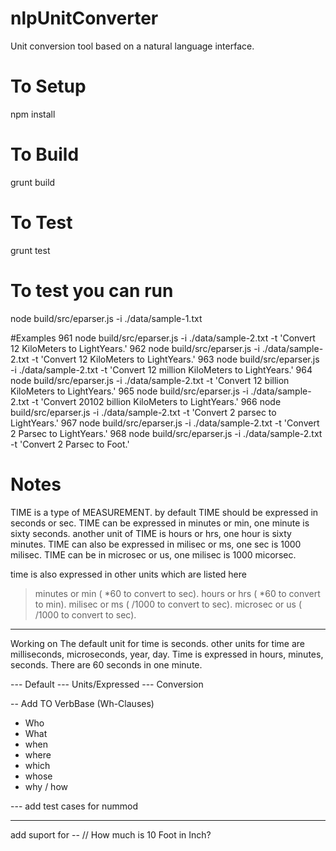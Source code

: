 # nlpUnitConverter
Unit conversion tool based on a natural language interface.

# To Setup
 npm install

# To Build
 grunt build

# To Test
 grunt test


# To test you can run
node build/src/eparser.js -i ./data/sample-1.txt

#Examples
  961  node build/src/eparser.js -i ./data/sample-2.txt  -t 'Convert 12 KiloMeters to LightYears.'
  962  node build/src/eparser.js -i ./data/sample-2.txt  -t 'Convert 12 KiloMeters to LightYears.'
  963  node build/src/eparser.js -i ./data/sample-2.txt  -t 'Convert 12 million KiloMeters to LightYears.'
  964  node build/src/eparser.js -i ./data/sample-2.txt  -t 'Convert 12 billion KiloMeters to LightYears.'
  965  node build/src/eparser.js -i ./data/sample-2.txt  -t 'Convert 20102 billion KiloMeters to LightYears.'
  966  node build/src/eparser.js -i ./data/sample-2.txt  -t 'Convert 2 parsec to LightYears.'
  967  node build/src/eparser.js -i ./data/sample-2.txt  -t 'Convert 2 Parsec to LightYears.'
  968  node build/src/eparser.js -i ./data/sample-2.txt  -t 'Convert 2 Parsec to Foot.'

# Notes
TIME is a type of MEASUREMENT.
by default TIME should be expressed in seconds or sec.
TIME can be expressed in minutes or min, one minute is sixty seconds.
another unit of TIME is hours or hrs, one hour is sixty minutes.
TIME can also be expressed in milisec or ms, one sec is 1000 milisec.
TIME can be in microsec or us, one milisec is 1000 micorsec.

time is also expressed in other units which are listed here
   > minutes or min ( *60 to convert to sec).
   > hours or hrs ( *60 to convert to min).
   > milisec or ms ( /1000 to convert to sec).
   > microsec or us ( /1000 to convert to sec).


---------------------------

Working on
The default unit for time is seconds.
other units for time are milliseconds, microseconds, year, day.
Time is expressed in hours, minutes, seconds.
There are 60 seconds in one minute.



--- Default
--- Units/Expressed
--- Conversion

-- Add TO VerbBase (Wh-Clauses)
 - Who
 - What
 - when
 - where
 - which
 - whose
 - why / how


 --- add test cases for nummod


---------
add suport for --
// How much is 10 Foot in Inch?

